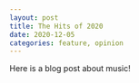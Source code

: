 ```yaml
---
layout: post
title: The Hits of 2020
date: 2020-12-05
categories: feature, opinion
---
```


Here is a blog post about music!